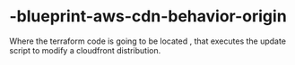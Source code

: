 # -blueprint-aws-cdn-behavior-origin
Where the terraform code is going to be located , that executes the update script to modify a cloudfront distribution.
